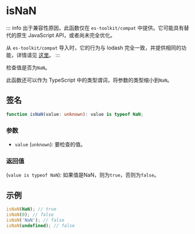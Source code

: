 # isNaN

::: info
出于兼容性原因，此函数仅在 `es-toolkit/compat` 中提供。它可能具有替代的原生 JavaScript API，或者尚未完全优化。

从 `es-toolkit/compat` 导入时，它的行为与 lodash 完全一致，并提供相同的功能，详情请见 [这里](../../../compatibility.md)。
:::

检查值是否为`NaN`。

此函数还可以作为 TypeScript 中的类型谓词，将参数的类型缩小到`NaN`。

## 签名

```typescript
function isNaN(value: unknown): value is typeof NaN;
```

### 参数

- `value` (`unknown`): 要检查的值。

### 返回值

(`value is typeof NaN`): 如果值是NaN，则为`true`，否则为`false`。

## 示例

```typescript
isNaN(NaN); // true
isNaN(0); // false
isNaN('NaN'); // false
isNaN(undefined); // false
```
